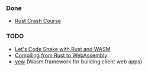 
### Done 

* [Rust Crash Course](https://www.youtube.com/watch?v=zF34dRivLOw)

### TODO

* [Let's Code Snake with Rust and WASM](https://www.youtube.com/watch?v=iR7Q_6quwSI)
* [Compiling from Rust to WebAssembly
](https://developer.mozilla.org/en-US/docs/WebAssembly/Rust_to_wasm)
* [yew](https://github.com/yewstack/yew) (Wasm framework for building client web apps)